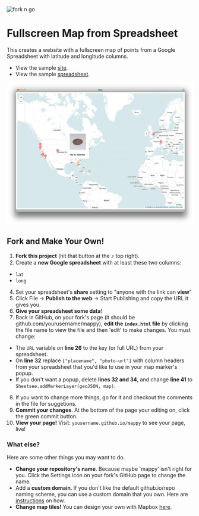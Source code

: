 <img src="https://raw.githubusercontent.com/jlord/forkngo/gh-pages/badges/sky.png" alt="fork n go" style="width: 200px;">

# Fullscreen Map from Spreadsheet

This creates a website with a fullscreen map of points from a Google Spreadsheet with latitude and longitude columns.

- View the sample [site](http://jlord.github.io/mappy).
- View the sample [spreadsheet](https://docs.google.com/a/github.com/spreadsheet/lv?key=0Ao5u1U6KYND7dGN5QngweVJUWE16bTRob0d2a3dCbnc).

![screenshot](mappy-ss.png)

## Fork and Make Your Own!

1. **Fork this project** (hit that button at the ⤴︎ top right).
2. Create a **new Google spreadsheet** with at least these two columns:
 - `lat`
 - `long`
4. Set your spreadsheet's **share** setting to "anyone with the link can **view**"
5. Click File -> **Publish to the web** -> Start Publishing and copy the URL it gives you.
6. **Give your spreadsheet some data**!
7. Back in GitHub, on your fork's page (it should be github.com/yourusername/mappy), **edit the `index.html` file**  by clicking the file name to view the file and then 'edit' to make changes. You must change:
 - The `URL` variable on **line 26** to the key (or full URL) from your spreadsheet.
 - On **line 32** replace `["placename", "photo-url"]` with column headers from your spreadsheet that you'd like to use in your map marker's popup.
  - If you don't want a popup, delete **lines 32 and 34**, and change **line 41** to `Sheetsee.addMarkerLayer(geoJSON, map)`.
8. If you want to change more things, go for it and checkout the comments in the file for suggetions.
9. **Commit your changes**. At the bottom of the page your editing on, click the green commit button.
10. **View your page!** Visit: `yousername.github.io/mappy` to see your page, live!

### What else?

Here are some other things you may want to do.

- **Change your repository's name**. Because maybe 'mappy' isn't right for you. Click the Settings icon on your fork's GitHub page to change the name.
- Add a **custom domain**. If you don't like the default github.io/repo naming scheme, you can use a custom domain that you own. Here are [instructions](https://help.github.com/articles/setting-up-a-custom-domain-with-github-pages) on how.
- **Change map tiles!** You can design your own with Mapbox [here](https://www.mapbox.com/editor/).
